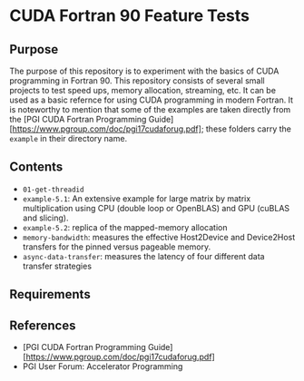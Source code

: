 # CUDA Fortran 90 Feature Tests

## Purpose
The purpose of this repository is to experiment with the basics of CUDA programming in Fortran 90. This repository consists of several small projects to test speed ups, memory allocation, streaming, etc. It can be used as a basic refernce for using CUDA programming in modern Fortran. It is noteworthy to mention that some of the examples are taken directly from the [PGI CUDA Fortran Programming Guide][https://www.pgroup.com/doc/pgi17cudaforug.pdf]; these folders carry the `example` in their directory name.

## Contents
+ `01-get-threadid` 
+ `example-5.1`: An extensive example for large matrix by matrix multiplication using CPU (double loop or OpenBLAS) and GPU (cuBLAS and slicing).
+ `example-5.2`: replica of the mapped-memory allocation 
+ `memory-bandwidth`: measures the effective Host2Device and Device2Host transfers for the pinned versus pageable memory.
+ `async-data-transfer`: measures the latency of four different data transfer strategies

## Requirements

## References
+ [PGI CUDA Fortran Programming Guide][https://www.pgroup.com/doc/pgi17cudaforug.pdf]
+ PGI User Forum: Accelerator Programming
